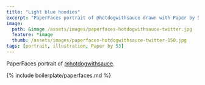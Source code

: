 ```yaml
---
title: "Light blue hoodies"
excerpt: "PaperFaces portrait of @hotdogwithsauce drawn with Paper by 53 on an iPad."
image: 
  path: &image /assets/images/paperfaces-hotdogwithsauce-twitter.jpg 
  feature: *image
  thumb: /assets/images/paperfaces-hotdogwithsauce-twitter-150.jpg
tags: [portrait, illustration, Paper by 53]
---
```


PaperFaces portrait of [@hotdogwithsauce](http://twitter.com/hotdogwithsauce).

{% include boilerplate/paperfaces.md %}
